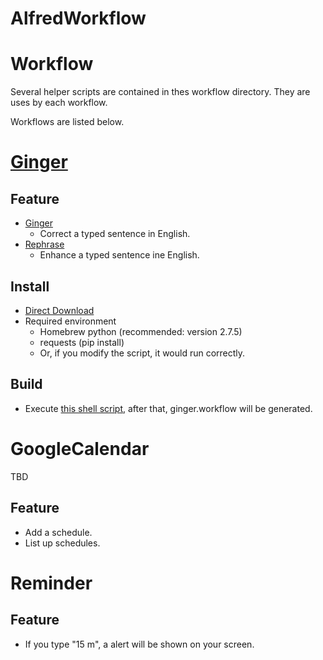 AlfredWorkflow
==============

# Workflow

Several helper scripts are contained in thes workflow directory.
They are uses by each workflow.

Workflows are listed below.

# [Ginger](http://www.getginger.jp/)

## Feature

- [Ginger](http://www.getginger.jp/)
  - Correct a typed sentence in English.
- [Rephrase](http://www.gingersoftware.com/rephrase_jpn)
  - Enhance a typed sentence ine English.
  
## Install

- [Direct Download]()
- Required environment
  - Homebrew python (recommended: version 2.7.5)
  - requests (pip install)
  - Or, if you modify the script, it would run correctly.

## Build

- Execute [this shell script](), after that, ginger.workflow will be generated.

# GoogleCalendar

TBD

## Feature

- Add a schedule.
- List up schedules.

# Reminder

## Feature

- If you type "15 m", a alert will be shown on your screen.